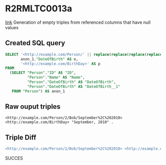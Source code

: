 # R2RMLTC0013a
[link](https://www.w3.org/TR/rdb2rdf-test-cases/#R2RMLTC0013a)
Generation of empty triples from referenced columns that have null values

## Created SQL query
```sql
SELECT '<http://example.com/Person/' || replace(replace(replace(replace(replace(replace(CAST(anon_1."ID" AS VARCHAR), ' ', '%20'), '/', '%2F'), '(', '%28'), ')', '%29'), ',', '%2C'), ':', '%3A') || '/' || replace(replace(replace(replace(replace(replace(CAST(anon_1."Name" AS VARCHAR), ' ', '%20'), '/', '%2F'), '(', '%28'), ')', '%29'), ',', '%2C'), ':', '%3A') || '/' || replace(replace(replace(replace(replace(replace(CAST(anon_1."DateOfBirth" AS VARCHAR), ' ', '%20'), '/', '%2F'), '(', '%28'), ')', '%29'), ',', '%2C'), ':', '%3A') || '>' AS s,
       anon_1."DateOfBirth" AS o,
       '<http://example.com/BirthDay>' AS p
FROM
  (SELECT "Person"."ID" AS "ID",
          "Person"."Name" AS "Name",
          "Person"."DateOfBirth" AS "DateOfBirth",
          "Person"."DateOfBirth" AS "DateOfBirth__1"
   FROM "Person") AS anon_1
```

## Raw ouput triples
```
<http://example.com/Person/2/Bob/September%2C%202010> <http://example.com/BirthDay> "September, 2010" .
```

## Triple Diff
```diff
<http://example.com/Person/2/Bob/September%2C%202010> <http://example.com/BirthDay> "September, 2010" .
```

SUCCES